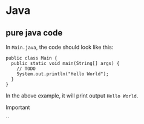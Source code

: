 # Java
## pure java code

In `Main.java`, the code should look like this:

```
public class Main {
  public static void main(String[] args) {
    // TODO
    System.out.println("Hello World");
  }
}
```

In the above example, it will print output `Hello World`.

> [!IMPORTANT]
> ``
